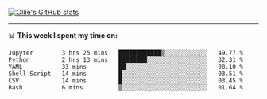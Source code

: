 <!--
**icedpanda/icedpanda** is a ✨ _special_ ✨ repository because its `README.md` (this file) appears on your GitHub profile.

Here are some ideas to get you started:

- 🔭 I’m currently working on ...
- 🌱 I’m currently learning ...
- 👯 I’m looking to collaborate on ...
- 🤔 I’m looking for help with ...
- 💬 Ask me about ...
- 📫 How to reach me: ...
- 😄 Pronouns: ...
- ⚡ Fun fact: ...
-->
[![Ollie's GitHub stats](https://github-readme-stats-icedpanda.vercel.app/api?username=icedpanda&count_private=true&show_icons=true)](https://github.com/icedpanda)

---
📊 **This week I spent my time on:**
<!--START_SECTION:waka-->

```text
Jupyter        3 hrs 25 mins   ████████████▒░░░░░░░░░░░░   49.77 %
Python         2 hrs 13 mins   ████████░░░░░░░░░░░░░░░░░   32.31 %
YAML           33 mins         ██░░░░░░░░░░░░░░░░░░░░░░░   08.10 %
Shell Script   14 mins         █░░░░░░░░░░░░░░░░░░░░░░░░   03.51 %
CSV            14 mins         █░░░░░░░░░░░░░░░░░░░░░░░░   03.45 %
Bash           6 mins          ▒░░░░░░░░░░░░░░░░░░░░░░░░   01.64 %
```

<!--END_SECTION:waka-->
